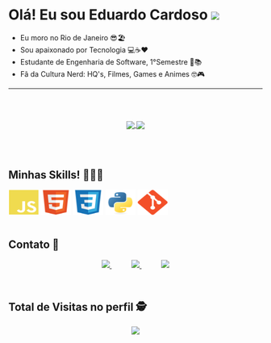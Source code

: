 # Olá! Eu sou Eduardo Cardoso <img src="https://raw.githubusercontent.com/iampavangandhi/iampavangandhi/master/gifs/Hi.gif" width="30px"></h2>
- Eu moro no Rio de Janeiro :sunglasses::beach_umbrella:
- Sou apaixonado por Tecnologia :computer::coffee::hearts:
- Estudante de Engenharia de Software, 1°Semestre 🌱📚
- Fã da Cultura Nerd: HQ's, Filmes, Games e Animes 🤓🎮

<hr>
<br>
<br>

<p align="center">
  <a href="https://github.com/anuraghazra/github-readme-stats">
    <img
      align="center"
      src="https://github-readme-stats.vercel.app/api/top-langs/?username=duducardoso&layout=compact"
    />
  </a>
  <a href="https://github.com/anuraghazra/github-readme-stats">
    <img
      align="center"
      height="165"
      src="https://github-readme-stats.vercel.app/api?username=duducardoso&count_private=true&show_icons=true&custom_title=Github%20Status&hide=issues"
    />
  </a>
</p>

<br>
<br>

## Minhas Skills! 👨🏻‍💻

<div style="display: inline_block">
  <img align="center" alt="Eduardo-Js" height="50" width="60" src="https://raw.githubusercontent.com/devicons/devicon/master/icons/javascript/javascript-plain.svg">
  <img align="center" alt="Eduardo-HTML" height="50" width="60" src="https://raw.githubusercontent.com/devicons/devicon/master/icons/html5/html5-original.svg">
  <img align="center" alt="Eduardo-CSS" height="50" width="60" src="https://raw.githubusercontent.com/devicons/devicon/master/icons/css3/css3-original.svg">
  <img align="center" alt="Eduardo-Python" height="50" width="60" src="https://raw.githubusercontent.com/devicons/devicon/master/icons/python/python-original.svg">
  <img align="center" alt="Eduardo-Git" height="50" width="60" src="https://raw.githubusercontent.com/devicons/devicon/master/icons/git/git-original.svg">
</div>

<br>

## Contato :iphone:

<p align="center">
    <a href="https://github.com/duducardoso">
        <img  src="https://img.shields.io/badge/github-%23100000.svg?&style=for-the-badge&logo=github&logoColor=white&link=mailto:https://github.com/duducardoso">
    </a>
    &nbsp;&nbsp;&nbsp;&nbsp;&nbsp;&nbsp;&nbsp;&nbsp;&nbsp;
    <a href="mailto:eduardo.cardoso.vargas@gmail.com">
        <img src="https://img.shields.io/badge/gmail-D14836?&style=for-the-badge&logo=gmail&logoColor=white&link=mailto:eduardo.cardoso.vargas@gmail.com">
    </a>
    &nbsp;&nbsp;&nbsp;&nbsp;&nbsp;&nbsp;&nbsp;&nbsp;&nbsp;
    <a href="https://www.linkedin.com/in/dudu-cardoso/">
        <img src="https://img.shields.io/badge/linkedin-%230077B5.svg?&style=for-the-badge&logo=linkedin&logoColor=white&link=mailto:https://www.linkedin.com/in/dudu-cardoso/">
    </a>
</p>

<br>

 ## Total de Visitas no perfil :detective:
 
 <p align="center"> 
   <img alingn="center" src="https://profile-counter.glitch.me/duducardoso/count.svg" />
 </p>
